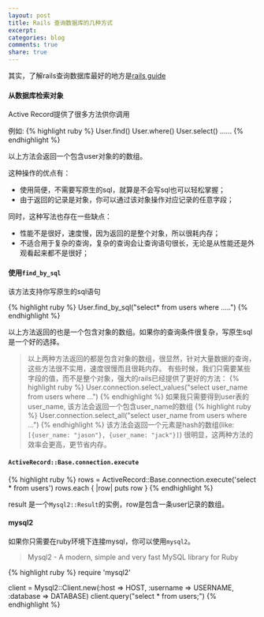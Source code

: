 ```yaml
---
layout: post
title: Rails 查询数据库的几种方式
excerpt:
categories: blog
comments: true
share: true
---
```


其实，了解rails查询数据库最好的地方是[rails guide](http://guides.rubyonrails.org/active_record_querying.html)

#### 从数据库检索对象

Active Record提供了很多方法供你调用

例如:
{% highlight ruby %}
User.find()
User.where()
User.select()
......
{% endhighlight %}

以上方法会返回一个包含user对象的的数组。

这种操作的优点有：

* 使用简便，不需要写原生的sql，就算是不会写sql也可以轻松掌握；
* 由于返回的记录是对象，你可以通过该对象操作对应记录的任意字段；

同时，这种写法也存在一些缺点：

* 性能不是很好，速度慢，因为返回的是整个对象，所以很耗内存；
* 不适合用于复杂的查询，复杂的查询会让查询语句很长，无论是从性能还是外观看起来都不是很好；

#### 使用`find_by_sql`

该方法支持你写原生的sql语句

{% highlight ruby %}
User.find_by_sql("select* from users where .....")
{% endhighlight %}

以上方法返回的也是一个包含对象的数组。如果你的查询条件很复杂，写原生sql是一个好的选择。

> 以上两种方法返回的都是包含对象的数组，很显然，针对大量数据的查询，这些方法很不实用，速度很慢而且很耗内存。
有些时候，我们只需要某些字段的值，而不是整个对象，强大的rails已经提供了更好的方法：
{% highlight ruby %}
User.connection.select_values("select user_name from users where ...")
{% endhighlight %}
如果我只需要得到user表的user_name, 该方法会返回一个包含user_name的数组
{% highlight ruby %}
User.connection.select_all("select user_name from users where ...")
{% endhighlight %}
该方法会返回一个元素是hash的数组(like: `[{user_name: "jason"}, {user_name: "jack"}]`)
很明显，这两种方法的效率会更高，更节省内存。


#### `ActiveRecord::Base.connection.execute`

{% highlight ruby %}
rows = ActiveRecord::Base.connection.execute('select * from users')
rows.each { |row| puts row }
{% endhighlight %}

result 是一个`Mysql2::Result`的实例，row是包含一条user记录的数组。

#### mysql2

如果你只需要在ruby环境下连接mysql，你可以使用`mysql2`。

> Mysql2 - A modern, simple and very fast MySQL library for Ruby

{% highlight ruby %}
require 'mysql2'

client = Mysql2::Client.new(:host => HOST, :username => USERNAME, :database => DATABASE)
client.query("select * from users;")
{% endhighlight %}